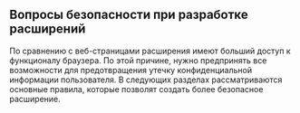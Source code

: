 ## Вопросы безопасности при разработке расширений

По сравнению с веб-страницами расширения имеют больший доступ к функционалу браузера. По этой причине, нужно предпринять все возможности для предотвращения утечку конфиденциальной информации пользователя. В следующих разделах рассматриваются основные правила, которые позволят создать более безопасное расширение.

